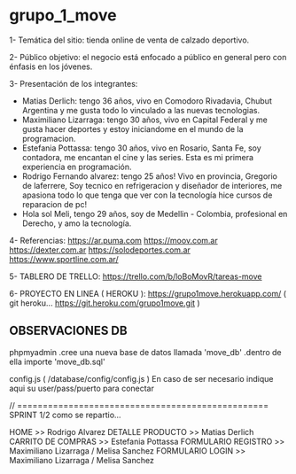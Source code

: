 # grupo_1_move

1- Temática del sitio: tienda online de venta de calzado deportivo.

2- Público objetivo: el negocio está enfocado a público en general pero con énfasis en los jóvenes.

3- Presentación de los integrantes: 
- Matias Derlich: tengo 36 años, vivo en Comodoro Rivadavia, Chubut Argentina y me gusta todo lo vinculado a las nuevas tecnologias.
- Maximiliano Lizarraga: tengo 30 años, vivo en Capital Federal y me gusta hacer deportes y estoy iniciandome en el mundo de la programacion.
- Estefania Pottassa: tengo 30 años, vivo en Rosario, Santa Fe, soy contadora, me encantan el cine y las series. Esta es mi primera experiencia en programación.
- Rodrigo Fernando alvarez: tengo 25 años! Vivo en provincia, Gregorio de laferrere, Soy tecnico en refrigeracion y diseñador de interiores, me apasiona todo lo que tenga que ver con la tecnología hice cursos de reparacion de pc!
- Hola sol Meli, tengo 29 años, soy de Medellin - Colombia,  profesional en Derecho,  y amo la tecnología.

4- Referencias:
https://ar.puma.com
https://moov.com.ar
https://dexter.com.ar
https://solodeportes.com.ar
https://www.sportline.com.ar/


5- TABLERO DE TRELLO: https://trello.com/b/loBoMovR/tareas-move

6- PROYECTO EN LINEA ( HEROKU ): https://grupo1move.herokuapp.com/
( git heroku... https://git.heroku.com/grupo1move.git )

## OBSERVACIONES DB

phpmyadmin
.cree una nueva base de datos llamada 'move_db'
.dentro de ella importe 'move_db.sql'

config.js ( /database/config/config.js )
En caso de ser necesario indique aqui su user/pass/puerto para conectar

// =================================================
SPRINT 1/2 como se repartio...

HOME >> Rodrigo Alvarez
DETALLE PRODUCTO >> Matias Derlich
CARRITO DE COMPRAS >> Estefania Pottassa
FORMULARIO REGISTRO >> Maximiliano Lizarraga / Melisa Sanchez
FORMULARIO LOGIN >> Maximiliano Lizarraga / Melisa Sanchez
